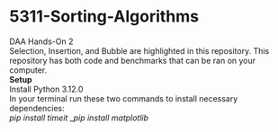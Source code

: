 # 5311-Sorting-Algorithms
DAA Hands-On 2 
<br/>
Selection, Insertion, and Bubble are highlighted in this repository. This repository has both code and benchmarks that can be ran on your computer.
<br/>
**Setup** <br/>
Install Python 3.12.0
<br/>
In your terminal run these two commands to install necessary dependencies:
<br/>
_pip install timeit_
__pip install matplotlib_
